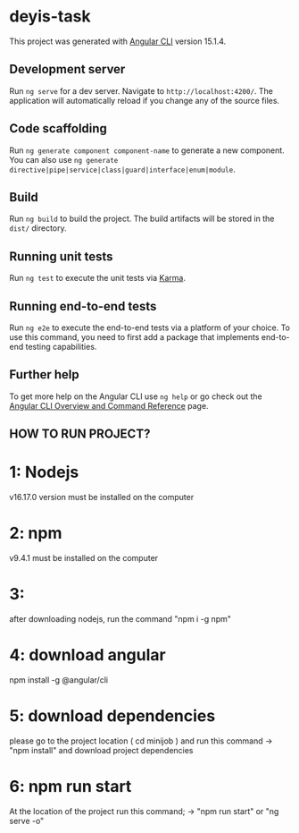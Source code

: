 # deyis-task

This project was generated with [Angular CLI](https://github.com/angular/angular-cli) version 15.1.4.

## Development server

Run `ng serve` for a dev server. Navigate to `http://localhost:4200/`. The application will automatically reload if you change any of the source files.

## Code scaffolding

Run `ng generate component component-name` to generate a new component. You can also use `ng generate directive|pipe|service|class|guard|interface|enum|module`.

## Build

Run `ng build` to build the project. The build artifacts will be stored in the `dist/` directory.

## Running unit tests

Run `ng test` to execute the unit tests via [Karma](https://karma-runner.github.io).

## Running end-to-end tests

Run `ng e2e` to execute the end-to-end tests via a platform of your choice. To use this command, you need to first add a package that implements end-to-end testing capabilities.

## Further help

To get more help on the Angular CLI use `ng help` or go check out the [Angular CLI Overview and Command Reference](https://angular.io/cli) page.


## HOW TO RUN PROJECT?

# 1: Nodejs

v16.17.0 version must be installed on the computer

# 2: npm

v9.4.1 must be installed on the computer

# 3:

after downloading nodejs, run the command "npm i -g npm"

# 4: download angular

npm install -g @angular/cli

# 5: download dependencies

please go to the project location ( cd minijob ) and run this command -> "npm install" and download project dependencies

# 6: npm run start

At the location of the project run this command;
-> "npm run start" or "ng serve -o"
